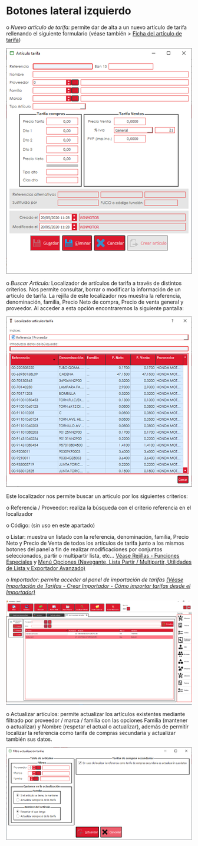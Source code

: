 # Botones lateral izquierdo

o _Nuevo artículo de tarifa:_ permite dar de alta a un nuevo artículo de tarifa rellenando el siguiente formulario (véase también > [Ficha del artículo de tarifa](../ficha-del-articulo-de-tarifa.md))

![](<../../../../.gitbook/assets/image (562).png>)

o _Buscar Artículo:_ Localizador de artículos de tarifa a través de distintos criterios. Nos permite consultar, borrar o modificar la información de un artículo de tarifa. La rejilla de este localizador nos muestra la referencia, denominación, familia, Precio Neto de compra, Precio de venta general y proveedor. Al acceder a esta opción encontraremos la siguiente pantalla:

![](<../../../../.gitbook/assets/image (563).png>)

Este localizador nos permite buscar un artículo por los siguientes criterios:

o Referencia / Proveedor: realiza la búsqueda con el criterio referencia en el localizador

o Código: (sin uso en este apartado)

o Listar: muestra un listado con la referencia, denominación, familia, Precio Neto y Precio de Venta de todos los artículos de tarifa junto a los mismos botones del panel a fin de realizar modificaciones por conjuntos seleccionados, partir o multipartir lista, etc... [Véase Rejillas - Funciones Especiales](https://winmotor.gitbook.io/project/faq/rejillas-funciones-especiales) y [Menú Opciones (Navegante, Lista Partir / Multipartir, Utilidades de Lista y Exportador Avanzado)](https://winmotor.gitbook.io/project/faq/menu-opciones)

o _Importador: permite acceder al panel de importación de tarifas_ [_(Véase Importación de Tarifas - Crear Importador - Cómo importar tarifas desde el Importador)_](https://winmotor.gitbook.io/project/tutoriales/como-crear-un-importador-de-tarifa-por-marca)

![](<../../../../.gitbook/assets/image (578).png>)

o Actualizar artículos: permite actualizar los artículos existentes mediante filtrado por proveedor / marca / familia con las opciones Familia (mantener o actualizar) y Nombre (respetar el actual o actualizar), además de permitir localizar la referencia como tarifa de compras secundaria y actualizar también sus datos.

![](<../../../../.gitbook/assets/image (579).png>)
